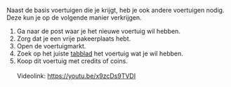 Naast de basis voertuigen die je krijgt, heb je ook andere voertuigen nodig.<br/>
Deze kun je op de volgende manier verkrijgen.<br/>
1. Ga naar de post waar je het nieuwe voertuig wil hebben.
2. Zorg dat je een vrije pakeerplaats hebt.
3. Open de voertuigmarkt.
4. Zoek op het juiste [tabblad](/Spel/Handleidingen/Voertuigen_per_tabblad.md) het voertuig wat je wil hebben.
5. Koop dit voertuig met credits of coins.
<br/><br/>
Videolink: https://youtu.be/x9zcDs9TVDI